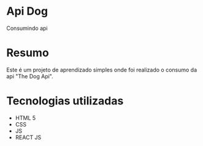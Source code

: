 # Api Dog

Consumindo api 

# Resumo

Este é um projeto de aprendizado simples onde foi realizado o consumo da api "The Dog Api". 


# Tecnologias utilizadas

- HTML 5
- CSS
- JS
- REACT JS
